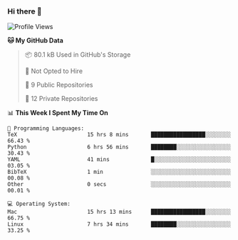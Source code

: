 ### Hi there 👋

<!--
**huayuan4396/huayuan4396** is a ✨ _special_ ✨ repository because its `README.md` (this file) appears on your GitHub profile.

Here are some ideas to get you started:

- 🔭 I’m currently working on ...
- 🌱 I’m currently learning ...
- 👯 I’m looking to collaborate on ...
- 🤔 I’m looking for help with ...
- 💬 Ask me about ...
- 📫 How to reach me: ...
- 😄 Pronouns: ...
- ⚡ Fun fact: ...
-->

<!--START_SECTION:waka-->
![Profile Views](http://img.shields.io/badge/Profile%20Views-2-blue)

**🐱 My GitHub Data** 

> 📦 80.1 kB Used in GitHub's Storage 
 > 
> 🚫 Not Opted to Hire
 > 
> 📜 9 Public Repositories 
 > 
> 🔑 12 Private Repositories 
 > 
📊 **This Week I Spent My Time On** 

```text
💬 Programming Languages: 
TeX                      15 hrs 8 mins       █████████████████░░░░░░░░   66.43 % 
Python                   6 hrs 56 mins       ████████░░░░░░░░░░░░░░░░░   30.43 % 
YAML                     41 mins             █░░░░░░░░░░░░░░░░░░░░░░░░   03.05 % 
BibTeX                   1 min               ░░░░░░░░░░░░░░░░░░░░░░░░░   00.08 % 
Other                    0 secs              ░░░░░░░░░░░░░░░░░░░░░░░░░   00.01 % 

💻 Operating System: 
Mac                      15 hrs 13 mins      █████████████████░░░░░░░░   66.75 % 
Linux                    7 hrs 34 mins       ████████░░░░░░░░░░░░░░░░░   33.25 % 
```


<!--END_SECTION:waka-->
